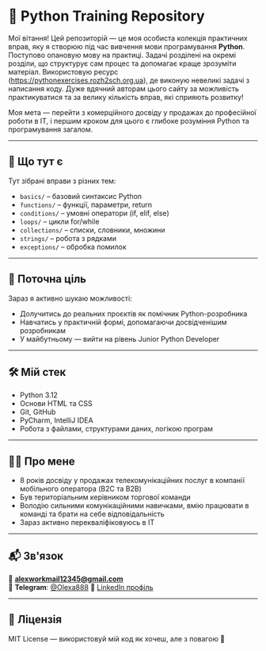 # 🐍 Python Training Repository

Мої вітання!
Цей репозиторій — це моя особиста колекція практичних вправ, яку я створюю під час вивчення мови програмування **Python**. 
Поступово опановую мову на практиці. Задачі розділені на окремі розділи, що структурує сам процес та допомагає краще зрозуміти матеріал.
Використовую ресурс (https://pythonexercises.rozh2sch.org.ua), де виконую невеликі задачі з написання коду.
Дуже вдячний авторам цього сайту за можливість практикуватися та за велику кількість вправ, які сприяють розвитку!

Моя мета — перейти з комерційного досвіду у продажах до професійної роботи в ІТ, і першим кроком для цього є глибоке розуміння Python та програмування загалом.

---------------

## 🧠 Що тут є

Тут зібрані вправи з різних тем:
- `basics/` – базовий синтаксис Python
- `functions/` – функції, параметри, return
- `conditions/` – умовні оператори (if, elif, else)
- `loops/` – цикли for/while
- `collections/` – списки, словники, множини
- `strings/` – робота з рядками
- `exceptions/` – обробка помилок
---------------

## 🚀 Поточна ціль

Зараз я активно шукаю можливості:
- Долучитись до реальних проєктів як помічник Python-розробника
- Навчатись у практичній формі, допомагаючи досвідченішим розробникам
- У майбутньому — вийти на рівень Junior Python Developer

---------------

## 🛠️ Мій стек

- Python 3.12
- Основи HTML та CSS
- Git, GitHub
- PyCharm, IntelliJ IDEA
- Робота з файлами, структурами даних, логікою програм

---------------

## 👨‍💼 Про мене

- 8 років досвіду у продажах телекомунікаційних послуг в компанії мобільного оператора (B2C та B2B)
- Був територіальним керівником торгової команди
- Володію сильними комунікаційними навичками, вмію працювати в команді та брати на себе відповідальність
- Зараз активно перекваліфіковуюсь в ІТ

---------------

## 📬 Зв'язок

📧 **alexworkmail12345@gmail.com**  
💬 **Telegram**: [@Olexa888](https://t.me/Olexa888)
🔗 [LinkedIn профіль](https://linkedin.com/in/олександр-шаляхін-0620a2290)  

---------------

## 📄 Ліцензія

MIT License — використовуй мій код як хочеш, але з повагою 🙌
